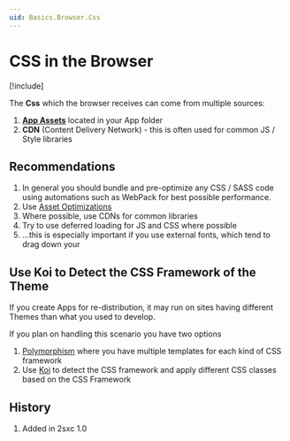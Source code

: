 ```yaml
---
uid: Basics.Browser.Css
---
```


# CSS in the Browser

[!include[](~/pages/basics/stack/_shared-float-summary.md)]
<style>.context-box-summary .show-html { visibility: visible; } </style>

The **Css** which the browser receives can come from multiple sources:

1. **[App Assets](xref:Basics.App.Assets)** located in your App folder
1. **CDN** (Content Delivery Network) - this is often used for common JS / Style libraries

## Recommendations

1. In general you should bundle and pre-optimize any CSS / SASS code using automations such as WebPack for best possible performance. 
1. Use [Asset Optimizations](xref:Basics.Server.AssetOptimization.Index)
1. Where possible, use CDNs for common libraries
1. Try to use deferred loading for JS and CSS where possible
1. ...this is especially important if you use external fonts, which tend to drag down your [](xref:Ext.Google.PageSpeed)

## Use Koi to Detect the CSS Framework of the Theme

If you create Apps for re-distribution, it may run on sites having different Themes than what you used to develop. 

If you plan on handling this scenario you have two options

1. [Polymorphism](xref:Basics.Polymorphism.Index) where you have multiple templates for each kind of CSS framework
1. Use [Koi](xref:NetCode.Koi.Index) to detect the CSS framework and apply different CSS classes based on the CSS Framework


## History

1. Added in 2sxc 1.0